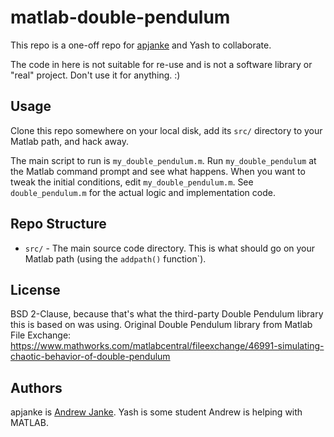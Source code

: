 # matlab-double-pendulum
This repo is a one-off repo for [apjanke](https://apjanke.net) and Yash to collaborate.

The code in here is not suitable for re-use and is not a software library or "real" project. Don't use it for anything. :)

## Usage
Clone this repo somewhere on your local disk, add its `src/` directory to your Matlab path, and hack away.

The main script to run is `my_double_pendulum.m`. Run `my_double_pendulum` at the Matlab command prompt and see what happens. When you want to tweak the initial conditions, edit `my_double_pendulum.m`. See `double_pendulum.m` for the actual logic and implementation code.

## Repo Structure
* `src/` - The main source code directory. This is what should go on your Matlab path (using the `addpath()` function`).

## License
BSD 2-Clause, because that's what the third-party Double Pendulum library this is based on was using.
Original Double Pendulum library from Matlab File Exchange: <https://www.mathworks.com/matlabcentral/fileexchange/46991-simulating-chaotic-behavior-of-double-pendulum>

## Authors
apjanke is [Andrew Janke](https://apjanke.net).
Yash is some student Andrew is helping with MATLAB.
